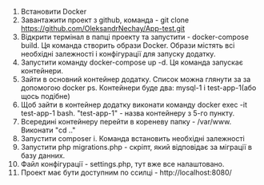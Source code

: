 1. Встановити Docker
2. Завантажити проект з github, команда - git clone https://github.com/OleksandrNechay/App-test.git
3. Відкрити термінал в папці проекту та запустити - docker-compose build. Ця команда створить образи Docker. Образи містять всі необхідні залежності і конфігурації для запуску додатку.
4. Запустити команду docker-compose up -d. Ця команда запускає контейнери.
5. Зайти в основний контейнер додатку. Список можна глянути за за допомогою docker ps. Контейнери буде два: mysql-1 і test-app-1(або щось подібне) 
6. Щоб зайти в контейнер додатку виконати команду docker exec -it test-app-1 bash. "test-app-1" - назва контейнеру з 5-го пункту.
7. Всередині контейнеру перейти в кореневу папку - /var/www. Виконати "cd .."
8. Запустити composer i. Команда встановить необхідні залежності
9. Запустити php migrations.php - скріпт, який відповідає за міграції в базу данних.
10. Файл конфігурації - settings.php, тут вже все налаштовано.
11. Проект має бути доступним по ссилці - http://localhost:8080/